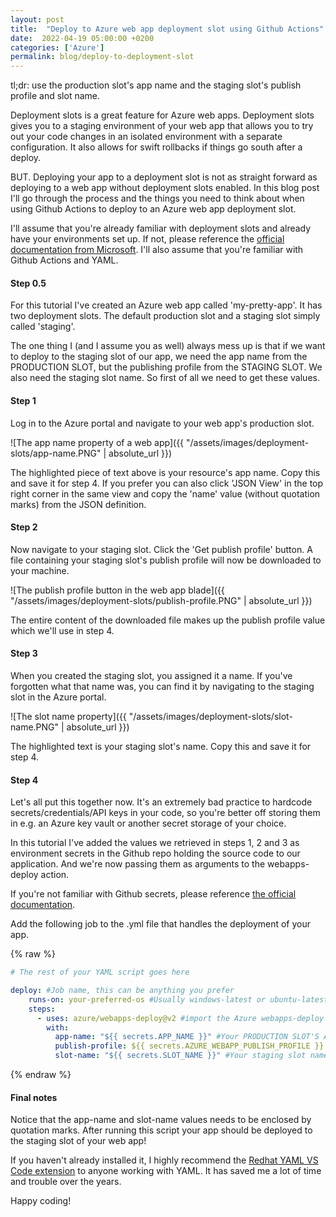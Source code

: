 ```yaml
---
layout: post
title:  "Deploy to Azure web app deployment slot using Github Actions"
date:  2022-04-19 05:00:00 +0200
categories: ['Azure']
permalink: blog/deploy-to-deployment-slot
---
```


tl;dr: use the production slot's app name and the staging slot's publish profile and slot name.

Deployment slots is a great feature for Azure web apps. Deployment slots gives you to a staging environment of your web app that allows you to try
out your code changes in an isolated environment with a separate configuration. It also allows for swift rollbacks if things go south after a deploy.

BUT. Deploying your app to a deployment slot is not as straight forward as deploying to a web app without deployment slots enabled. In this blog
post I'll go through the process and the things you need to think about when using Github Actions to deploy to an Azure web app deployment slot.

I'll assume that you're already familiar with deployment slots and already have your environments set up. If not,  please reference the
[official documentation from Microsoft][slots-documentation]. I'll also assume that you're familiar with Github Actions and YAML.

<h4>Step 0.5</h4>

For this tutorial I've created an Azure web app called 'my-pretty-app'. It has two deployment slots. The default production slot and a staging slot
simply called 'staging'.

The one thing I (and I assume you as well) always mess up is that if we want to deploy to the staging slot of our app, we need the app name from the
PRODUCTION SLOT, but the publishing profile from the STAGING SLOT. We also need the staging slot name. So first of all we need to get these values.


<h4>Step 1</h4>

Log in to the Azure portal and navigate to your web app's production slot.

![The app name property of a web app]({{ "/assets/images/deployment-slots/app-name.PNG" | absolute_url }})

The highlighted piece of text above is your resource's app name. Copy this and save it for step 4. If you prefer you can also click 'JSON View' in the
top right corner in the same view and copy the 'name' value (without quotation marks) from the JSON definition.


<h4>Step 2</h4>

Now navigate to your staging slot. Click the 'Get publish profile' button. A file containing your staging slot's publish profile will now be downloaded
to your machine.

![The publish profile button in the web app blade]({{ "/assets/images/deployment-slots/publish-profile.PNG" | absolute_url }})

The entire content of the downloaded file makes up the publish profile value which we'll use in step 4.


<h4>Step 3</h4>

When you created the staging slot, you assigned it a name. If you've forgotten what that name was, you can find it by navigating to the staging slot in
the Azure portal.

![The slot name property]({{ "/assets/images/deployment-slots/slot-name.PNG" | absolute_url }})

The highlighted text is your staging slot's name. Copy this and save it for step 4.


<h4>Step 4</h4>

Let's all put this together now. It's an extremely bad practice to hardcode secrets/credentials/API keys in your code, so you're better off storing them
in e.g. an Azure key vault or another secret storage of your choice.

In this tutorial I've added the values we retrieved in steps 1, 2 and 3 as environment secrets in the Github repo holding the source code to our application.
And we're now passing them as arguments to the webapps-deploy action.

If you're not familiar with Github secrets, please reference [the official documentation][secrets-documentation].

Add the following job to the .yml file that handles the deployment of your app.

{% raw %}
``` yaml
# The rest of your YAML script goes here

deploy: #Job name, this can be anything you prefer
    runs-on: your-preferred-os #Usually windows-latest or ubuntu-latest
    steps:
      - uses: azure/webapps-deploy@v2 #import the Azure webapps-deploy action v2
        with:
          app-name: "${{ secrets.APP_NAME }}" #Your PRODUCTION SLOT'S APP NAME goes here
          publish-profile: ${{ secrets.AZURE_WEBAPP_PUBLISH_PROFILE }} #Your STAGING SLOT'S PUBLISH PROFILE goes here
          slot-name: "${{ secrets.SLOT_NAME }}" #Your staging slot name goes here
```
{% endraw %}

<h4>Final notes</h4>

Notice that the app-name and slot-name values needs to be enclosed by quotation marks. After running this script your app should be deployed to the staging slot of
your web app!

If you haven't already installed it, I highly recommend the [Redhat YAML VS Code extension][redhat-yaml] to anyone working with YAML. It has saved me a lot of time and
trouble over the years.

Happy coding!

[slots-documentation]: https://docs.microsoft.com/en-us/azure/app-service/deploy-staging-slots
[secrets-documentation]: https://docs.github.com/en/actions/security-guides/encrypted-secrets
[redhat-yaml]: https://marketplace.visualstudio.com/items?itemName=redhat.vscode-yaml